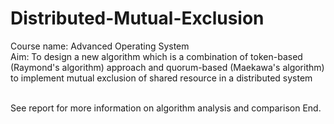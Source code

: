 # Distributed-Mutual-Exclusion

Course name: Advanced Operating System <br>
Aim: To design a new algorithm which is a combination of token-based (Raymond's algorithm) approach and quorum-based (Maekawa's algorithm) to implement mutual exclusion of shared resource in a distributed system<br>


<br>
See report for more information on algorithm analysis and comparison
End.
